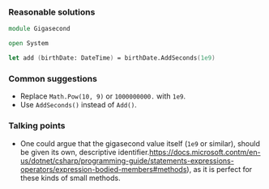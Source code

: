### Reasonable solutions

```fsharp
module Gigasecond

open System

let add (birthDate: DateTime) = birthDate.AddSeconds(1e9)
```

### Common suggestions

- Replace `Math.Pow(10, 9)` or `1000000000.` with `1e9`.
- Use `AddSeconds()` instead of `Add()`.

### Talking points

- One could argue that the gigasecond value itself (`1e9` or similar), should be given its own, descriptive identifier.https://docs.microsoft.contm/en-us/dotnet/csharp/programming-guide/statements-expressions-operators/expression-bodied-members#methods), as it is perfect for these kinds of small methods.
